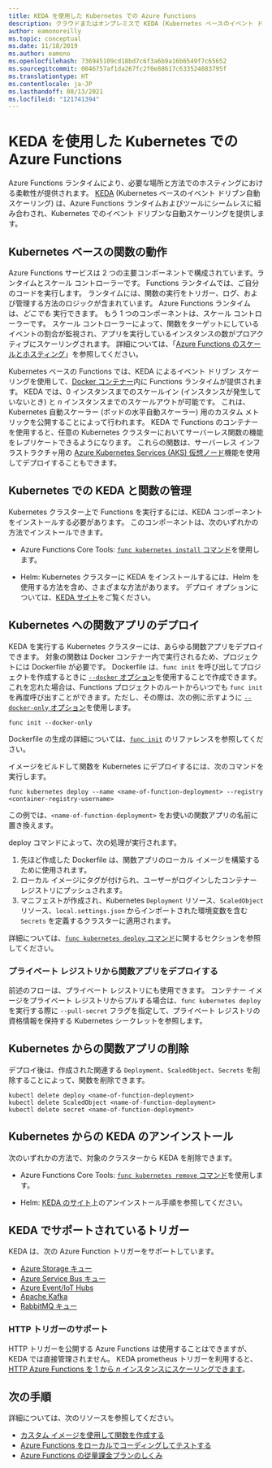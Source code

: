 ```yaml
---
title: KEDA を使用した Kubernetes での Azure Functions
description: クラウドまたはオンプレミスで KEDA (Kubernetes ベースのイベント ドリブン自動スケーリング) を使用して Kubernetes で Azure Functions を実行する方法について説明します。
author: eamonoreilly
ms.topic: conceptual
ms.date: 11/18/2019
ms.author: eamono
ms.openlocfilehash: 736945109cd18bd7c6f3a6b9a16b6549f7c65652
ms.sourcegitcommit: 0046757af1da267fc2f0e88617c633524883795f
ms.translationtype: HT
ms.contentlocale: ja-JP
ms.lasthandoff: 08/13/2021
ms.locfileid: "121741394"
---
```

# <a name="azure-functions-on-kubernetes-with-keda"></a>KEDA を使用した Kubernetes での Azure Functions

Azure Functions ランタイムにより、必要な場所と方法でのホスティングにおける柔軟性が提供されます。  [KEDA](https://keda.sh) (Kubernetes ベースのイベント ドリブン自動スケーリング) は、Azure Functions ランタイムおよびツールにシームレスに組み合わされ、Kubernetes でのイベント ドリブンな自動スケーリングを提供します。

## <a name="how-kubernetes-based-functions-work"></a>Kubernetes ベースの関数の動作

Azure Functions サービスは 2 つの主要コンポーネントで構成されています。ランタイムとスケール コントローラーです。  Functions ランタイムでは、ご自分のコードを実行します。  ランタイムには、関数の実行をトリガー、ログ、および管理する方法のロジックが含まれています。  Azure Functions ランタイムは、*どこでも* 実行できます。  もう 1 つのコンポーネントは、スケール コントローラーです。  スケール コントローラーによって、関数をターゲットにしているイベントの割合が監視され、アプリを実行しているインスタンスの数がプロアクティブにスケーリングされます。  詳細については、「[Azure Functions のスケールとホスティング](functions-scale.md)」を参照してください。

Kubernetes ベースの Functions では、KEDA によるイベント ドリブン スケーリングを使用して、[Docker コンテナー](functions-create-function-linux-custom-image.md)内に Functions ランタイムが提供されます。  KEDA では、0 インスタンスまでのスケールイン (インスタンスが発生していないとき) と *n* インスタンスまでのスケールアウトが可能です。 これは、Kubernetes 自動スケーラー (ポッドの水平自動スケーラー) 用のカスタム メトリックを公開することによって行われます。  KEDA で Functions のコンテナーを使用すると、任意の Kubernetes クラスターにおいてサーバーレス関数の機能をレプリケートできるようになります。  これらの関数は、サーバーレス インフラストラクチャ用の [Azure Kubernetes Services (AKS) 仮想ノード](../aks/virtual-nodes-cli.md)機能を使用してデプロイすることもできます。

## <a name="managing-keda-and-functions-in-kubernetes"></a>Kubernetes での KEDA と関数の管理

Kubernetes クラスター上で Functions を実行するには、KEDA コンポーネントをインストールする必要があります。 このコンポーネントは、次のいずれかの方法でインストールできます。

+ Azure Functions Core Tools: [`func kubernetes install` コマンド](functions-core-tools-reference.md#func-kubernetes-install)を使用します。

+ Helm: Kubernetes クラスターに KEDA をインストールするには、Helm を使用する方法を含め、さまざまな方法があります。  デプロイ オプションについては、[KEDA サイト](https://keda.sh/docs/deploy/)をご覧ください。

## <a name="deploying-a-function-app-to-kubernetes"></a>Kubernetes への関数アプリのデプロイ

KEDA を実行する Kubernetes クラスターには、あらゆる関数アプリをデプロイできます。  対象の関数は Docker コンテナー内で実行されるため、プロジェクトには Dockerfile が必要です。  Dockerfile は、`func init` を呼び出してプロジェクトを作成するときに [`--docker` オプション][func init]を使用することで作成できます。 これを忘れた場合は、Functions プロジェクトのルートからいつでも `func init` を再度呼び出すことができます。ただし、その際は、次の例に示すように [`--docker-only` オプション][func init]を使用します。 

```command
func init --docker-only
```

Dockerfile の生成の詳細については、[`func init`][func init] のリファレンスを参照してください。 

イメージをビルドして関数を Kubernetes にデプロイするには、次のコマンドを実行します。

```command
func kubernetes deploy --name <name-of-function-deployment> --registry <container-registry-username>
```

この例では、`<name-of-function-deployment>` をお使いの関数アプリの名前に置き換えます。

deploy コマンドによって、次の処理が実行されます。

1. 先ほど作成した Dockerfile は、関数アプリのローカル イメージを構築するために使用されます。
1. ローカル イメージにタグが付けられ、ユーザーがログインしたコンテナー レジストリにプッシュされます。
1. マニフェストが作成され、Kubernetes `Deployment` リソース、`ScaledObject` リソース、`local.settings.json` からインポートされた環境変数を含む `Secrets` を定義するクラスターに適用されます。

詳細については、[`func kubernetes deploy` コマンド](functions-core-tools-reference.md#func-kubernetes-deploy)に関するセクションを参照してください。

### <a name="deploying-a-function-app-from-a-private-registry"></a>プライベート レジストリから関数アプリをデプロイする

前述のフローは、プライベート レジストリにも使用できます。  コンテナー イメージをプライベート レジストリからプルする場合は、`func kubernetes deploy` を実行する際に `--pull-secret` フラグを指定して、プライベート レジストリの資格情報を保持する Kubernetes シークレットを参照します。

## <a name="removing-a-function-app-from-kubernetes"></a>Kubernetes からの関数アプリの削除

デプロイ後は、作成された関連する `Deployment`、`ScaledObject`、`Secrets` を削除することによって、関数を削除できます。

```command
kubectl delete deploy <name-of-function-deployment>
kubectl delete ScaledObject <name-of-function-deployment>
kubectl delete secret <name-of-function-deployment>
```

## <a name="uninstalling-keda-from-kubernetes"></a>Kubernetes からの KEDA のアンインストール

次のいずれかの方法で、対象のクラスターから KEDA を削除できます。

+ Azure Functions Core Tools: [`func kubernetes remove` コマンド](functions-core-tools-reference.md#func-kubernetes-remove)を使用します。

+ Helm: [KEDA のサイト](https://keda.sh/docs/deploy/)上のアンインストール手順を参照してください。

## <a name="supported-triggers-in-keda"></a>KEDA でサポートされているトリガー

KEDA は、次の Azure Function トリガーをサポートしています。

* [Azure Storage キュー](functions-bindings-storage-queue.md)
* [Azure Service Bus キュー](functions-bindings-service-bus.md)
* [Azure Event/IoT Hubs](functions-bindings-event-hubs.md)
* [Apache Kafka](https://github.com/azure/azure-functions-kafka-extension)
* [RabbitMQ キュー](https://github.com/azure/azure-functions-rabbitmq-extension)

### <a name="http-trigger-support"></a>HTTP トリガーのサポート

HTTP トリガーを公開する Azure Functions は使用することはできますが、KEDA では直接管理されません。  KEDA prometheus トリガーを利用すると、[HTTP Azure Functions を 1 から *n* インスタンスにスケーリングできます](https://dev.to/anirudhgarg_99/scale-up-and-down-a-http-triggered-function-app-in-kubernetes-using-keda-4m42)。

## <a name="next-steps"></a>次の手順
詳細については、次のリソースを参照してください。

* [カスタム イメージを使用して関数を作成する](functions-create-function-linux-custom-image.md)
* [Azure Functions をローカルでコーディングしてテストする](functions-develop-local.md)
* [Azure Functions の従量課金プランのしくみ](functions-scale.md)

[func init]: functions-core-tools-reference.md#func-init